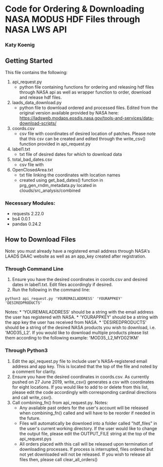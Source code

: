 # Code for Ordering & Downloading NASA MODUS HDF Files through NASA LWS API
### Katy Koenig

## Getting Started

This file contains the following:

1. api_request.py
	* python file containing functions for ordering and releasing hdf files through NASA api as well as wrapper function to order, download and release hdf files.
2. laads_data_download.py
	* python file to download ordered and processed files. Edited from the original version available provided by NASA here: https://ladsweb.modaps.eosdis.nasa.gov/tools-and-services/data-download-scripts/
3. coords.csv
	* csv file with coordinates of desired location of patches. Please note that this csv can be created and edited through the write_csv() function provided in api_request.py
4. label1.txt
	* txt file of desired dates for which to download data
5. total_bad_dates.csv
	* csv file with 
6. OpenClosedArea.txt
	* txt file linking the coordinates with location names
	* created using get_bad_dates() function in prg_gen_rndm_metadata.py located in clouds/src_analysis/combined

### Necessary Modules:

* requests 2.22.0
* bs4 0.0.1
* pandas 0.24.2

## How to Download Files

Note: you must already have a registered email address through NASA's LAADS DAAC website as well as an app_key created after registration.

### Through Command Line

1. Ensure you have the desired coordinates in coords.csv and desired dates in label1.txt. Edit files accordingly if desired.
2. Run the following in the command line:

`python3 api_request.py 'YOUREMAILADDRESS' 'YOURAPPKEY' 'DESIREDPRODUCTS'`

Notes:
	* 'YOUREMAILADDRESS' should be a string with the email address the user has registered with NASA.
	* 'YOURAPPKEY' should be a string with the app key the user has received from NASA.
	* 'DESIREDPRODUCTS' should be a string of the desired NASA products you wish to download, i.e. 'MOD35_L2'. If you would like to download multiple products please list them according to the following example: 'MOD35_L2,MYD021KM'

### Through Python3
1. Edit the api_request.py file to include user's NASA-registered email address and app key. This is located that the top of the file and noted by a comment for clarity.
2. Ensure you have the desired coordinates in coords.csv. As currently pushed on 27 June 2019, write_csv() generates a csv with coordinates for eight locations. If you would like to add to or delete from this list, please edit the code accordingly with corresponding cardinal directions and call write_csv().
3. Call combining_fn() from api_request.py. Notes:
	* Any available past orders for the user's account will be released when combining_fn() called and will have to be reorder if needed in the future.
	* Files will automatically be downloed into a folder called "hdf_files" in the user's current working directory. If the user would like to change the output file, please edit the OUTPUT_FILE string at the top of the api_request.pys
	* All orders placed with this call will be released upon termination of downloading processes. If process is interrupted, files ordered but not yet downloaded will not be released. If you wish to release all files then, please call clear_all_orders()
